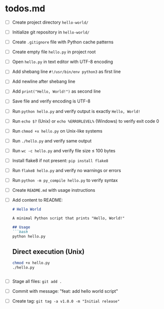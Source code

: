 # todos.md

- [ ] Create project directory `hello-world/`
- [ ] Initialize git repository in `hello-world/`
- [ ] Create `.gitignore` file with Python cache patterns
- [ ] Create empty file `hello.py` in project root
- [ ] Open `hello.py` in text editor with UTF-8 encoding
- [ ] Add shebang line `#!/usr/bin/env python3` as first line
- [ ] Add newline after shebang line
- [ ] Add `print("Hello, World!")` as second line
- [ ] Save file and verify encoding is UTF-8
- [ ] Run `python hello.py` and verify output is exactly `Hello, World!`
- [ ] Run `echo $?` (Unix) or `echo %ERRORLEVEL%` (Windows) to verify exit code 0
- [ ] Run `chmod +x hello.py` on Unix-like systems
- [ ] Run `./hello.py` and verify same output
- [ ] Run `wc -c hello.py` and verify file size ≤ 100 bytes
- [ ] Install flake8 if not present: `pip install flake8`
- [ ] Run `flake8 hello.py` and verify no warnings or errors
- [ ] Run `python -m py_compile hello.py` to verify syntax
- [ ] Create `README.md` with usage instructions
- [ ] Add content to README:
  ```markdown
  # Hello World
  
  A minimal Python script that prints "Hello, World!"
  
  ## Usage
  ```bash
  python hello.py
  ```
  
  ## Direct execution (Unix)
  ```bash
  chmod +x hello.py
  ./hello.py
  ```
  ```
- [ ] Stage all files: `git add .`
- [ ] Commit with message: "feat: add hello world script"
- [ ] Create tag: `git tag -a v1.0.0 -m "Initial release"`